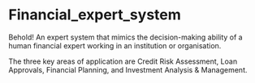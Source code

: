 # Financial_expert_system
Behold!
An expert system that mimics the decision-making ability of a human financial expert working in an institution or organisation.

The three key areas of application are Credit Risk Assessment, Loan Approvals, Financial Planning, and Investment Analysis & Management.
